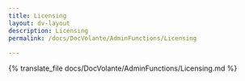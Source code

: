 ```yaml
---
title: Licensing
layout: dv-layout
description: Licensing
permalink: /docs/DocVolante/AdminFunctions/Licensing
 
---
```


{% translate_file docs/DocVolante/AdminFunctions/Licensing.md %}